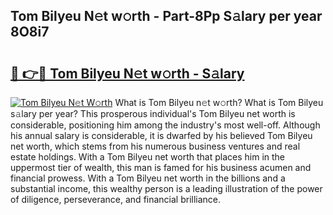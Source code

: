 ## Tom Bilyeu N𝚎t w𝚘rth - Part-8Pp S𝚊lary per year 8O8i7

# <h2><a href="http://gc4ekpv.nevu.top/?p=Tom+Bilyeu">🔗 👉🔴 Tom Bilyeu N𝚎t w𝚘rth - S𝚊lary</a></h2>

[![Tom Bilyeu N𝚎t W𝚘rth](https://i.imgur.com/Oavwk0R.jpeg)](http://gc4ekpv.nevu.top/?p=Tom+Bilyeu)
What is Tom Bilyeu n𝚎t w𝚘rth? What is Tom Bilyeu s𝚊lary per year?
This prosperous individual's Tom Bilyeu net worth is considerable, positioning him among the industry's most well-off. Although his annual salary is considerable, it is dwarfed by his believed Tom Bilyeu net worth, which stems from his numerous business ventures and real estate holdings. With a Tom Bilyeu net worth that places him in the uppermost tier of wealth, this man is famed for his business acumen and financial prowess. With a Tom Bilyeu net worth in the billions and a substantial income, this wealthy person is a leading illustration of the power of diligence, perseverance, and financial brilliance.
